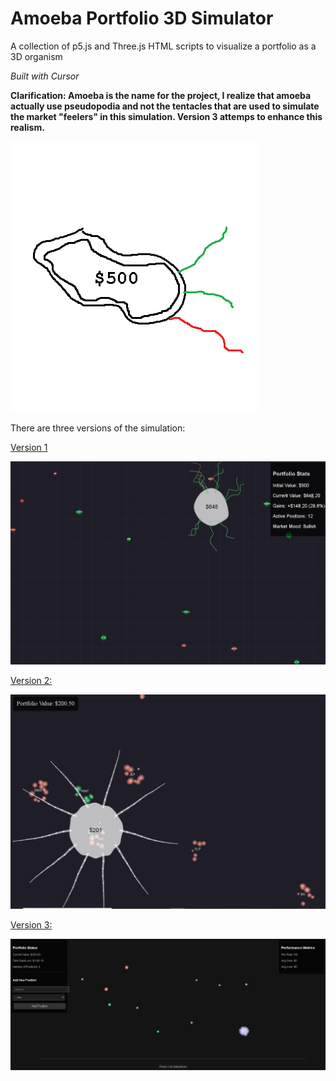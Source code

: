 # Amoeba Portfolio 3D Simulator

A collection of p5.js and Three.js HTML scripts to visualize a portfolio as a 3D organism

*Built with Cursor*

**Clarification: Amoeba is the name for the project, I realize that amoeba actually use pseudopodia and not the tentacles that are used to simulate the market "feelers" in this simulation. Version 3 attemps to enhance this realism.**  

![logo](media/amoeba-portfolio.png)

There are three versions of the simulation:  

[Version 1](https://cheddarbutler.com/work/amoebaportfolio/)

![f](media/amoeba-portfolio-j.PNG)

[Version 2:](https://cheddarbutler.com/work/amoebaportfolio/amoebaportfoliov2.html)

![g](media/amoeba-portfolio-f.PNG)

[Version 3:](https://cheddarbutler.com/work/amoebaportfolio/amoebaportfoliov3.html)

![j](media/amoeba-portfolio-k.PNG)
